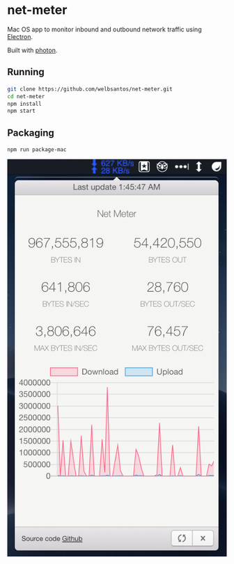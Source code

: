 # net-meter

Mac OS app to monitor inbound and outbound network traffic using [Electron](http://electron.atom.io).

Built with [photon](http://photonkit.com).

## Running

```sh
git clone https://github.com/welbsantos/net-meter.git
cd net-meter
npm install
npm start
```

## Packaging

```sh
npm run package-mac
```

![screenshot](https://github.com/welbsantos/net-meter/blob/master/assets/Screen%20Shot%202019-06-25%20at%2001.45.48%20AM.png)
